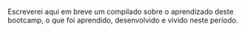 Escreverei aqui em breve um compilado sobre o aprendizado deste bootcamp, o que foi aprendido, desenvolvido e vivido neste período.
